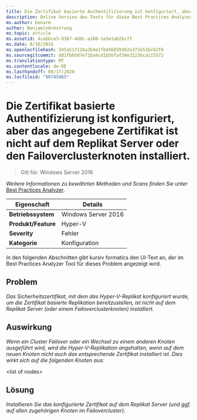 ```yaml
---
title: Die Zertifikat basierte Authentifizierung ist konfiguriert, aber das angegebene Zertifikat ist nicht auf dem Replikat Server oder den Failoverclusterknoten installiert.
description: Online Version des Texts für diese Best Practices Analyzer Regel.
ms.author: benarm
author: BenjaminArmstrong
ms.topic: article
ms.assetid: 4cabbce3-9367-4ddc-a108-1e5e1ab2bcff
ms.date: 8/16/2016
ms.openlocfilehash: 545a51f110a264e1fb456039362e373a51bcb2f8
ms.sourcegitcommit: dd1fbb5d7e71ba8cd1b5bfaf38e3123bca115572
ms.translationtype: MT
ms.contentlocale: de-DE
ms.lasthandoff: 09/17/2020
ms.locfileid: "90745865"
---
```

# <a name="certificate-based-authentication-is-configured-but-the-specified-certificate-is-not-installed-on-the-replica-server-or-failover-cluster-nodes"></a>Die Zertifikat basierte Authentifizierung ist konfiguriert, aber das angegebene Zertifikat ist nicht auf dem Replikat Server oder den Failoverclusterknoten installiert.

>Gilt für: Windows Server 2016



*Weitere Informationen zu bewährten Methoden und Scans finden Sie unter* [Best Practices Analyzer](https://go.microsoft.com/fwlink/?LinkId=122786).

|Eigenschaft|Details|
|-|-|
|**Betriebssystem**|Windows Server 2016|
|**Produkt/Feature**|Hyper-V|
|**Severity**|Fehler|
|**Kategorie**|Konfiguration|

In den folgenden Abschnitten gibt kursiv formatics den UI-Text an, der im Best Practices Analyzer Tool für dieses Problem angezeigt wird.

## <a name="issue"></a>Problem

*Das Sicherheitszertifikat, mit dem das Hyper-V-Replikat konfiguriert wurde, um die Zertifikat basierte Replikation bereitzustellen, ist nicht auf dem Replikat Server (oder einem Failoverclusterknoten) installiert.*

## <a name="impact"></a>Auswirkung

*Wenn ein Cluster Failover oder ein Wechsel zu einem anderen Knoten ausgeführt wird, wird die Hyper-V-Replikation angehalten, wenn auf dem neuen Knoten nicht auch das entsprechende Zertifikat installiert ist. Dies wirkt sich auf die folgenden Knoten aus:*

\<list of nodes>

## <a name="resolution"></a>Lösung

*Installieren Sie das konfigurierte Zertifikat auf dem Replikat Server (und ggf. auf allen zugehörigen Knoten im Failovercluster).*



